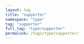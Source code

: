 ```yaml
---
layout: tag
title: "supporter"
namespace: "type"
tag: "supporter"
full_tag: "type/supporter"
permalink: /tags/type/supporter/
---
```


